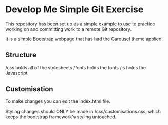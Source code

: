 # Develop Me Simple Git Exercise

This repository has been set up as a simple example to use to practice working on and committing work to a remote Git repository.

It is a simple [Bootstrap](http://getbootstrap.com/) webpage that has had the [Carousel](http://getbootstrap.com/examples/carousel/) theme applied.

## Structure
/css holds all of the stylesheets
/fonts holds the fonts
/js holds the Javascript

## Customisation
To make changes you can edit the index.html file.

Styling changes should ONLY be made in /css/customisations.css, which keeps the bootstrap framework's styling untouched.

